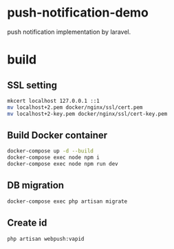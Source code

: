 # push-notification-demo
push notification implementation by laravel.

# build

## SSL setting
```bash
mkcert localhost 127.0.0.1 ::1
mv localhost+2.pem docker/nginx/ssl/cert.pem
mv localhost+2-key.pem docker/nginx/ssl/cert-key.pem
```

## Build Docker container
```bash
docker-compose up -d --build
docker-compose exec node npm i
docker-compose exec node npm run dev
```

## DB migration
```bash
docker-compose exec php artisan migrate
```

## Create id
```bash
php artisan webpush:vapid
```
